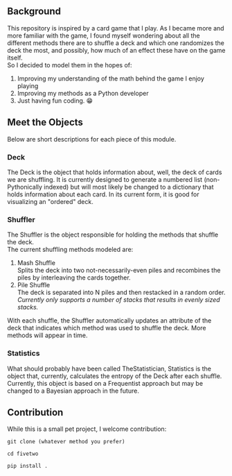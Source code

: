 ## Background
This repository is inspired by a card game that I play.
As I became more and more familiar with the game, I found myself wondering about all the different methods there are to shuffle a deck and which one randomizes the deck the most, and possibly, how much of an effect these have on the game itself.<br>
So I decided to model them in the hopes of:
1. Improving my understanding of the math behind the game I enjoy playing
2. Improving my methods as a Python developer
3. Just having fun coding. :grin:
## Meet the Objects
Below are short descriptions for each piece of this module.
### Deck
The Deck is the object that holds information about, well, the deck of cards we are shuffling.
It is currently designed to generate a numbered list (non-Pythonically indexed) but will most likely be changed to a dictionary that holds information about each card.
In its current form, it is good for visualizing an "ordered" deck.
### Shuffler
The Shuffler is the object responsible for holding the methods that shuffle the deck. <br>
The current shuffling methods modeled are:
1. Mash Shuffle<br>
Splits the deck into two not-necessarily-even piles and recombines the piles by interleaving the cards together.
2. Pile Shuffle<br>
The deck is separated into N piles and then restacked in a random order.
<br>*Currently only supports a number of stacks that results in evenly sized stacks.*

With each shuffle, the Shuffler automatically updates an attribute of the deck that indicates which method was used to shuffle the deck. More methods will appear in time.
### Statistics
What should probably have been called TheStatistician, Statistics is the object that, currently, calculates the entropy of the Deck after each shuffle.
Currently, this object is based on a Frequentist approach but may be changed to a Bayesian approach in the future. 
## Contribution
While this is a small pet project, I welcome contribution:
~~~
git clone (whatever method you prefer)
~~~
~~~
cd fivetwo
~~~
~~~
pip install .
~~~
